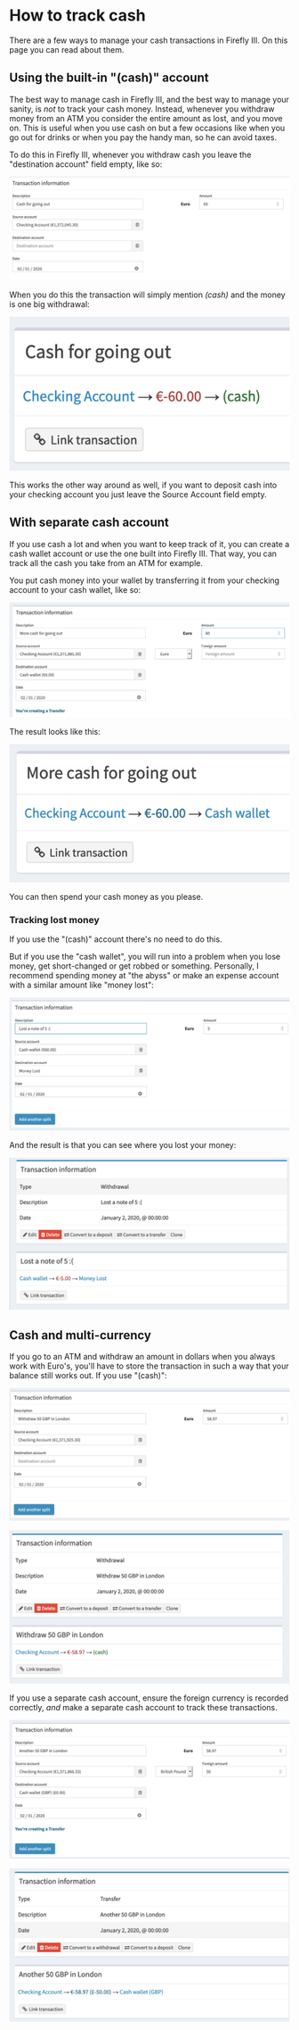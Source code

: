 # How to track cash

There are a few ways to manage your cash transactions in Firefly III. On this page you can read about them.

## Using the built-in "(cash)" account

The best way to manage cash in Firefly III, and the best way to manage your sanity, is _not_ to track your cash money. Instead, whenever you withdraw money from an ATM you consider the entire amount as lost, and you move on. This is useful when you use cash on but a few occasions like when you go out for drinks or when you pay the handy man, so he can avoid taxes.

To do this in Firefly III, whenever you withdraw cash you leave the "destination account" field empty, like so:

![Making a new transaction for the (cash) account.](../../../images/how-to/firefly-iii/finances/cash_built_in_1.png)

When you do this the transaction will simply mention _(cash)_ and the money is one big withdrawal:

![View a transaction for the (cash) account.](../../../images/how-to/firefly-iii/finances/cash_built_in_2.png)

This works the other way around as well, if you want to deposit cash into your checking account you just leave the Source Account field empty.

## With separate cash account

If you use cash a lot and when you want to keep track of it, you can create a cash wallet account or use the one built into Firefly III. That way, you can track all the cash you take from an ATM for example.

You put cash money into your wallet by transferring it from your checking account to your cash wallet, like so:

![Making a new transaction for a cash wallet.](../../../images/how-to/firefly-iii/finances/cash_wallet_1.png)

The result looks like this:

![View a transaction for the cash wallet.](../../../images/how-to/firefly-iii/finances/cash_wallet_2.png)

You can then spend your cash money as you please.

### Tracking lost money

If you use the "(cash)" account there's no need to do this.

But if you use the "cash wallet", you will run into a problem when you lose money, get short-changed or get robbed or something. Personally, I recommend spending money at "the abyss" or make an expense account with a similar amount like "money lost":

![Create a transaction about money lost.](../../../images/how-to/firefly-iii/finances/money_lost_1.png)

And the result is that you can see where you lost your money:

![View a transaction about money lost.](../../../images/how-to/firefly-iii/finances/money_lost_2.png)

## Cash and multi-currency

If you go to an ATM and withdraw an amount in dollars when you always work with Euro's, you'll have to store the transaction in such a way that your balance still works out. If you use "(cash)":

![Create a multi-currency cash withdrawal.](../../../images/how-to/firefly-iii/finances/multi_1.png)

![View a multi-currency cash withdrawal.](../../../images/how-to/firefly-iii/finances/multi_2.png)

If you use a separate cash account, ensure the foreign currency is recorded correctly, _and_ make a separate cash account to track these transactions.

![Create a multi-currency cash transfer to your wallet.](../../../images/how-to/firefly-iii/finances/multi_3.png)

![View a multi-currency cash transfer to your wallet.](../../../images/how-to/firefly-iii/finances/multi_4.png)
